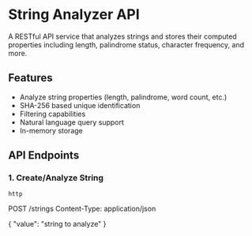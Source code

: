 # String Analyzer API

A RESTful API service that analyzes strings and stores their computed properties including length, palindrome status, character frequency, and more.

## Features

- Analyze string properties (length, palindrome, word count, etc.)
- SHA-256 based unique identification
- Filtering capabilities
- Natural language query support
- In-memory storage

## API Endpoints

### 1. Create/Analyze String
    http
POST /strings
Content-Type: application/json

{
  "value": "string to analyze"
}